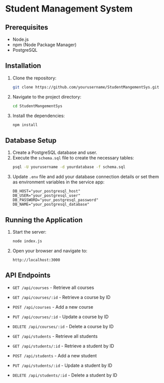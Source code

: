 # Student Management System

## Prerequisites
- Node.js
- npm (Node Package Manager)
- PostgreSQL

## Installation
1. Clone the repository:
    ```bash
    git clone https://github.com/yourusername/StudentMangementSys.git
    ```
2. Navigate to the project directory:
    ```bash
    cd StudentMangementSys
    ```
3. Install the dependencies:
    ```bash
    npm install
    ```

## Database Setup
1. Create a PostgreSQL database and user.
2. Execute the `schema.sql` file to create the necessary tables:
    ```bash
    psql -U yourusername -d yourdatabase -f schema.sql
    ```
3. Update `.env` file and add your database connection details or set them as environment variables in the service app:
    ```dotenv
    DB_HOST="your_postgresql_host"
    DB_USER="your_postgresql_user"
    DB_PASSWORD="your_postgresql_password"
    DB_NAME="your_postgresql_database"
    ```

## Running the Application
1. Start the server:
    ```bash
    node index.js
    ```
2. Open your browser and navigate to:
    ```
    http://localhost:3000
    ```

## API Endpoints
- `GET /api/courses` - Retrieve all courses
- `GET /api/courses/:id` - Retrieve a course by ID
- `POST /api/courses` - Add a new course
- `PUT /api/courses/:id` - Update a course by ID
- `DELETE /api/courses/:id` - Delete a course by ID

- `GET /api/students` - Retrieve all students
- `GET /api/students/:id` - Retrieve a student by ID
- `POST /api/students` - Add a new student
- `PUT /api/students/:id` - Update a student by ID
- `DELETE /api/students/:id` - Delete a student by ID
